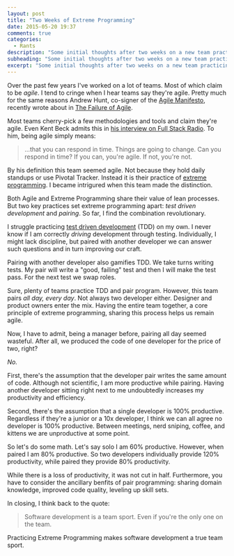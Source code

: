 ```yaml
---
layout: post
title: "Two Weeks of Extreme Programming"
date: 2015-05-20 19:37
comments: true
categories:
  - Rants
description: "Some initial thoughts after two weeks on a new team practicing extreme programming."
subheading: "Some initial thoughts after two weeks on a new team practicing extreme programming."
excerpt: "Some initial thoughts after two weeks on a new team practicing extreme programming."
---
```

Over the past few years I've worked on a lot of teams. Most of which claim to be *agile*. I tend to cringe when I hear teams say they're agile. Pretty much for the same reasons Andrew Hunt, co-signer of the [Agile Manifesto](http://agilemanifesto.org), recently wrote about in [The Failure of Agile](http://blog.toolshed.com/2015/05/the-failure-of-agile.html).

Most teams cherry-pick a few methodologies and tools and claim they're agile. Even Kent Beck admits this in [his interview on Full Stack Radio](http://fullstackradio.com/episodes/16/). To him, being agile simply means:

> ...that you can respond in time. Things are going to change. Can you respond in time? If you can, you're agile. If not, you're not.

By his definition this team seemed agile. Not because they hold daily standups or use Pivotal Tracker. Instead it is their practice of [extreme programming](http://www.extremeprogramming.org). I became intrigured when this team made the distinction.

Both Agile and Extreme Programming share their value of lean processes. But two key practices set extreme programming apart: *test driven development* and *pairing*. So far, I find the combination revolutionary.

I struggle practicing [test driven development](http://en.wikipedia.org/wiki/Test-driven_development) (TDD) on my own. I never know if I am correctly *driving* development through testing. Individually, I might lack discipline, but paired with another developer we can answer such questions and in turn improving our craft.

Pairing with another developer also gamifies TDD. We take turns writing tests. My pair will write a "good, failing" test and then I will make the test pass. For the next test we swap roles.

Sure, plenty of teams practice TDD and pair program. However, this team pairs *all day, every day*. Not always two developer either. Designer and product owners enter the mix. Having the entire team together, a core principle of extreme programming, sharing this process helps us remain agile.

Now, I have to admit, being a manager before, pairing all day seemed wasteful. After all, we produced the code of one developer for the price of two, right?

*No.*

First, there's the assumption that the developer pair writes the same amount of code. Although not scientific, I am more productive while pairing. Having another developer sitting right next to me undoubtedly increases my productivity and efficiency.

Second, there's the assumption that a single developer is 100% productive. Regardless if they're a junior or a 10x developer, I think we can all agree no developer is 100% productive. Between meetings, nerd sniping, coffee, and kittens we are unproductive at some point.

So let's do some math. Let's say solo I am 60% productive. However, when paired I am 80% productive. So two developers individually provide 120% productivity, while paired they provide 80% productivity.

While there is a loss of productivity, it was not cut in half. Furthermore, you have to consider the ancillary benfits of pair programming: sharing domain knowledge, improved code quality, leveling up skill sets.

In closing, I think back to the quote:

> Software development is a team sport. Even if you're the only one on the team.

Practicing Extreme Programming makes software development a true team sport.
